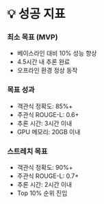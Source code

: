 # 💡 성공 지표

### 최소 목표 (MVP)
- 베이스라인 대비 10% 성능 향상
- 4.5시간 내 추론 완료
- 오프라인 환경 정상 동작

### 목표 성과
- 객관식 정확도: 85%+
- 주관식 ROUGE-L: 0.6+
- 추론 시간: 3시간 이내
- GPU 메모리: 20GB 이내

### 스트레치 목표
- 객관식 정확도: 90%+
- 주관식 ROUGE-L: 0.7+
- 추론 시간: 2시간 이내
- Top 10% 순위 진입